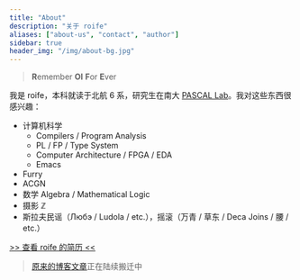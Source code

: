 ```yaml
---
title: "About"
description: "关于 roife"
aliases: ["about-us", "contact", "author"]
sidebar: true
header_img: "/img/about-bg.jpg"
---
```


> **R**emember **OI** **F**or **E**ver

我是 roife，本科就读于北航 6 系，研究生在南大 [PASCAL Lab](https://pascal-lab.net)。我对这些东西很感兴趣：

- 计算机科学
  + Compilers / Program Analysis
  + PL / FP / Type System
  + Computer Architecture / FPGA / EDA
  + Emacs
- Furry
- ACGN
- 数学 Algebra / Mathematical Logic
- 摄影 ℤ
- 斯拉夫民谣（Любэ / Ludola / etc.），摇滚（万青 / 草东 / Deca Joins / 腰 / etc.）

[>> 查看 roife 的简历 <<](https://github.com/roife/resume/blob/master/resume-cn.pdf)

> [原来的博客文章](https://github.com/roife/roife.github.io/tree/master/_posts)正在陆续搬迁中
